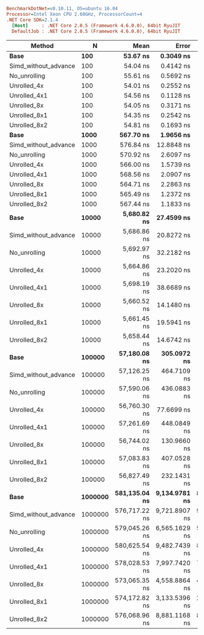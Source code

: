 ``` ini

BenchmarkDotNet=v0.10.11, OS=ubuntu 16.04
Processor=Intel Xeon CPU 2.60GHz, ProcessorCount=4
.NET Core SDK=2.1.4
  [Host]     : .NET Core 2.0.5 (Framework 4.6.0.0), 64bit RyuJIT
  DefaultJob : .NET Core 2.0.5 (Framework 4.6.0.0), 64bit RyuJIT


```
|               Method |       N |          Mean |         Error |        StdDev | Scaled | ScaledSD |
|--------------------- |-------- |--------------:|--------------:|--------------:|-------:|---------:|
|                 **Base** |     **100** |      **53.67 ns** |     **0.3049 ns** |     **0.2852 ns** |   **1.00** |     **0.00** |
| Simd_without_advance |     100 |      54.04 ns |     0.4142 ns |     0.3874 ns |   1.01 |     0.01 |
|         No_unrolling |     100 |      55.61 ns |     0.5692 ns |     0.5046 ns |   1.04 |     0.01 |
|          Unrolled_4x |     100 |      54.01 ns |     0.2552 ns |     0.2262 ns |   1.01 |     0.01 |
|         Unrolled_4x1 |     100 |      54.56 ns |     0.1128 ns |     0.0881 ns |   1.02 |     0.01 |
|          Unrolled_8x |     100 |      54.05 ns |     0.3171 ns |     0.2966 ns |   1.01 |     0.01 |
|         Unrolled_8x1 |     100 |      54.35 ns |     0.2542 ns |     0.2378 ns |   1.01 |     0.01 |
|         Unrolled_8x2 |     100 |      54.81 ns |     0.1693 ns |     0.1501 ns |   1.02 |     0.01 |
|                 **Base** |    **1000** |     **567.70 ns** |     **1.9656 ns** |     **1.7425 ns** |   **1.00** |     **0.00** |
| Simd_without_advance |    1000 |     576.84 ns |    12.8848 ns |    12.0525 ns |   1.02 |     0.02 |
|         No_unrolling |    1000 |     570.92 ns |     2.6097 ns |     2.4411 ns |   1.01 |     0.01 |
|          Unrolled_4x |    1000 |     566.00 ns |     1.5739 ns |     1.4722 ns |   1.00 |     0.00 |
|         Unrolled_4x1 |    1000 |     568.56 ns |     2.0907 ns |     1.8534 ns |   1.00 |     0.00 |
|          Unrolled_8x |    1000 |     564.71 ns |     2.2863 ns |     2.1387 ns |   0.99 |     0.00 |
|         Unrolled_8x1 |    1000 |     565.49 ns |     1.2372 ns |     1.1573 ns |   1.00 |     0.00 |
|         Unrolled_8x2 |    1000 |     567.44 ns |     1.1833 ns |     0.9881 ns |   1.00 |     0.00 |
|                 **Base** |   **10000** |   **5,680.82 ns** |    **27.4599 ns** |    **25.6860 ns** |   **1.00** |     **0.00** |
| Simd_without_advance |   10000 |   5,686.86 ns |    20.8272 ns |    19.4818 ns |   1.00 |     0.01 |
|         No_unrolling |   10000 |   5,692.97 ns |    32.2182 ns |    28.5606 ns |   1.00 |     0.01 |
|          Unrolled_4x |   10000 |   5,664.86 ns |    23.2020 ns |    21.7031 ns |   1.00 |     0.01 |
|         Unrolled_4x1 |   10000 |   5,698.19 ns |    38.6689 ns |    34.2790 ns |   1.00 |     0.01 |
|          Unrolled_8x |   10000 |   5,660.52 ns |    14.1480 ns |    11.0458 ns |   1.00 |     0.00 |
|         Unrolled_8x1 |   10000 |   5,661.45 ns |    19.5941 ns |    18.3284 ns |   1.00 |     0.01 |
|         Unrolled_8x2 |   10000 |   5,658.44 ns |    14.6742 ns |    13.7263 ns |   1.00 |     0.00 |
|                 **Base** |  **100000** |  **57,180.08 ns** |   **305.0972 ns** |   **285.3881 ns** |   **1.00** |     **0.00** |
| Simd_without_advance |  100000 |  57,126.25 ns |   464.7109 ns |   434.6908 ns |   1.00 |     0.01 |
|         No_unrolling |  100000 |  57,590.06 ns |   436.0883 ns |   386.5808 ns |   1.01 |     0.01 |
|          Unrolled_4x |  100000 |  56,760.30 ns |    77.6699 ns |    68.8523 ns |   0.99 |     0.00 |
|         Unrolled_4x1 |  100000 |  57,261.69 ns |   448.0849 ns |   419.1388 ns |   1.00 |     0.01 |
|          Unrolled_8x |  100000 |  56,744.02 ns |   130.9660 ns |   116.0979 ns |   0.99 |     0.01 |
|         Unrolled_8x1 |  100000 |  57,083.83 ns |   407.0528 ns |   380.7574 ns |   1.00 |     0.01 |
|         Unrolled_8x2 |  100000 |  56,827.49 ns |   232.1431 ns |   217.1468 ns |   0.99 |     0.01 |
|                 **Base** | **1000000** | **581,135.04 ns** | **9,134.9781 ns** | **8,097.9194 ns** |   **1.00** |     **0.00** |
| Simd_without_advance | 1000000 | 576,717.22 ns | 9,721.8907 ns | 9,093.8617 ns |   0.99 |     0.02 |
|         No_unrolling | 1000000 | 579,045.26 ns | 6,565.1629 ns | 5,819.8453 ns |   1.00 |     0.02 |
|          Unrolled_4x | 1000000 | 580,625.54 ns | 9,482.7439 ns | 8,870.1636 ns |   1.00 |     0.02 |
|         Unrolled_4x1 | 1000000 | 578,028.53 ns | 7,997.7420 ns | 7,481.0921 ns |   0.99 |     0.02 |
|          Unrolled_8x | 1000000 | 573,065.35 ns | 4,558.8864 ns | 4,041.3337 ns |   0.99 |     0.01 |
|         Unrolled_8x1 | 1000000 | 574,172.82 ns | 3,133.5396 ns | 2,931.1146 ns |   0.99 |     0.01 |
|         Unrolled_8x2 | 1000000 | 576,068.96 ns | 8,881.1168 ns | 8,307.4013 ns |   0.99 |     0.02 |
